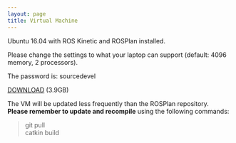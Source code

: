 ```yaml
---
layout: page
title: Virtual Machine
---
```


Ubuntu 16.04 with ROS Kinetic and ROSPlan installed.

Please change the settings to what your laptop can support (default: 4096 memory, 2 processors).

The password is: sourcedevel

[DOWNLOAD](https://nms.kcl.ac.uk/daniele.magazzeni/ROSPlan-Ubuntu16.04.ova) (3.9GB)

The VM will be updated less frequently than the ROSPlan repository.  
**Please remember to update and recompile** using the following commands:

> git pull  
> catkin build
